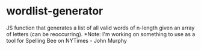 # wordlist-generator
JS function that generates a list of all valid words of n-length given an array of letters (can be reoccurring).
*Note: I'm working on something to use as a tool for Spelling Bee on NYTimes - John Murphy
